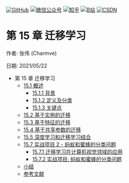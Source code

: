 <p align="left">
  <a href="https://github.com/Charmve"><img src="https://img.shields.io/badge/GitHub-@Charmve-000000.svg?logo=GitHub" alt="GitHub" target="_blank"></a>
  <a href="https://imgconvert.csdnimg.cn/aHR0cHM6Ly9tbWJpei5xcGljLmNuL21tYml6X3BuZy9aTmRoV05pYjNJUkIzZk5ldWVGZEQ4YnZ4cXlzbXRtRktUTGdFSXZOMUdnTHhDNXV0Y1VBZVJ0T0lJa0hTZTVnVGowamVtZUVOQTJJMHhiU0xjQ3VrVVEvNjQw?x-oss-process=image/format,png" target="_blank" ><img src="https://img.shields.io/badge/公众号-@迈微AI研习社-000000.svg?style=flat-square&amp;logo=WeChat" alt="微信公众号"/></a>
  <a href="https://www.zhihu.com/people/MaiweiE-com" target="_blank" ><img src="https://img.shields.io/badge/%E7%9F%A5%E4%B9%8E-@Charmve-000000.svg?style=flat-square&amp;logo=Zhihu" alt="知乎"/></a>
  <a href="https://space.bilibili.com/62079686" target="_blank"><img src="https://img.shields.io/badge/B站-@Charmve-000000.svg?style=flat-square&amp;logo=Bilibili" alt="B站"/></a>
  <a href="https://blog.csdn.net/Charmve" target="_blank"><img src="https://img.shields.io/badge/CSDN-@Charmve-000000.svg?style=flat-square&amp;logo=CSDN" alt="CSDN"/></a>
</p>

# 第 15 章 迁移学习

作者: 张伟 (Charmve)

日期: 2021/05/22

  - 第 15 章 迁移学习
    - [15.1 概述](chapter15_迁移学习概述.md#151-迁移学习概述)
      - [15.1.1 背景](chapter15_迁移学习概述.md#1511-背景)
      - [15.1.2 定义及分类](chapter15_迁移学习概述.md#1512-定义及分类)
      - [15.1.3 关键点](chapter15_迁移学习概述.md#1513-关键点)
    - [15.2 基于实例的迁移](chapter15_迁移学习概述.md#152-基于实例的迁移)
    - [15.3 基于特征的迁移](chapter15_迁移学习概述.md#153-基于特征的迁移)
    - [15.4 基于共享参数的迁移](chapter15_迁移学习概述.md#154-基于共享参数的迁移)
    - [15.5 深度学习和迁移学习结合](chapter15_迁移学习概述.md#155-深度学习和迁移学习结合)
    - [15.7 实战项目 2 - 蚂蚁和蜜蜂的分类问题](chapter15_迁移学习的应用.md)
      - [15.7.1 迁移学习在计算机视觉领域的应用](chapter15_迁移学习的应用.md#1571-迁移学习在计算机视觉领域的应用)
      - [15.7.2 实战项目: 蚂蚁和蜜蜂的分类问题](chapter15_迁移学习的应用.md#1572-实战项目-蚂蚁和蜜蜂的分类问题)
    - [小结](#小结)
    - [参考文献](#参考文献)
